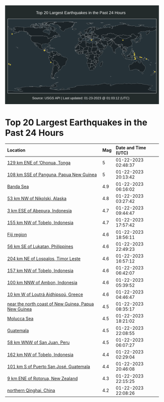 ![Map](./map.png)

# Top 20 Largest Earthquakes in the Past 24 Hours

| Location | Mag | Date and Time (UTC) |
|:---|:---|:---|
| [129 km ENE of ‘Ohonua, Tonga](https://earthquake.usgs.gov/earthquakes/eventpage/us7000j65p) | 5 | 01-22-2023 02:48:37 |
| [108 km SSE of Panguna, Papua New Guinea](https://earthquake.usgs.gov/earthquakes/eventpage/us7000j69w) | 5 | 01-22-2023 20:13:42 |
| [Banda Sea](https://earthquake.usgs.gov/earthquakes/eventpage/us7000j66k) | 4.9 | 01-22-2023 06:16:02 |
| [53 km NW of Nikolski, Alaska](https://earthquake.usgs.gov/earthquakes/eventpage/us7000j65z) | 4.8 | 01-22-2023 03:27:42 |
| [3 km ESE of Abepura, Indonesia](https://earthquake.usgs.gov/earthquakes/eventpage/us7000j67f) | 4.7 | 01-22-2023 09:44:47 |
| [155 km NW of Tobelo, Indonesia](https://earthquake.usgs.gov/earthquakes/eventpage/us7000j69g) | 4.7 | 01-22-2023 17:57:42 |
| [Fiji region](https://earthquake.usgs.gov/earthquakes/eventpage/us7000j69j) | 4.6 | 01-22-2023 18:56:11 |
| [56 km SE of Lukatan, Philippines](https://earthquake.usgs.gov/earthquakes/eventpage/us7000j6ab) | 4.6 | 01-22-2023 22:49:23 |
| [204 km NE of Lospalos, Timor Leste](https://earthquake.usgs.gov/earthquakes/eventpage/us7000j692) | 4.6 | 01-22-2023 16:57:12 |
| [157 km NW of Tobelo, Indonesia](https://earthquake.usgs.gov/earthquakes/eventpage/us7000j66q) | 4.6 | 01-22-2023 06:42:07 |
| [100 km NNW of Ambon, Indonesia](https://earthquake.usgs.gov/earthquakes/eventpage/us7000j66h) | 4.6 | 01-22-2023 05:39:52 |
| [10 km W of Loutrá Aidhipsoú, Greece](https://earthquake.usgs.gov/earthquakes/eventpage/us7000j667) | 4.6 | 01-22-2023 04:46:47 |
| [near the north coast of New Guinea, Papua New Guinea](https://earthquake.usgs.gov/earthquakes/eventpage/us7000j673) | 4.5 | 01-22-2023 08:35:17 |
| [Molucca Sea](https://earthquake.usgs.gov/earthquakes/eventpage/us7000j69f) | 4.5 | 01-22-2023 18:21:02 |
| [Guatemala](https://earthquake.usgs.gov/earthquakes/eventpage/us7000j6a4) | 4.5 | 01-22-2023 22:08:55 |
| [58 km WNW of San Juan, Peru](https://earthquake.usgs.gov/earthquakes/eventpage/us7000j66j) | 4.5 | 01-22-2023 06:07:27 |
| [162 km NW of Tobelo, Indonesia](https://earthquake.usgs.gov/earthquakes/eventpage/us7000j65t) | 4.4 | 01-22-2023 02:29:04 |
| [101 km S of Puerto San José, Guatemala](https://earthquake.usgs.gov/earthquakes/eventpage/us7000j69y) | 4.4 | 01-22-2023 20:46:08 |
| [9 km ENE of Rotorua, New Zealand](https://earthquake.usgs.gov/earthquakes/eventpage/us7000j6a6) | 4.3 | 01-22-2023 22:15:25 |
| [northern Qinghai, China](https://earthquake.usgs.gov/earthquakes/eventpage/us7000j6a5) | 4.2 | 01-22-2023 22:08:26 |
